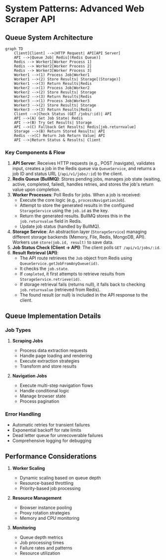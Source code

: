 # System Patterns: Advanced Web Scraper API

## Queue System Architecture

```mermaid
graph TD
    Client[Client] -->|HTTP Request| API[API Server]
    API -->|Queue Job| Redis[(Redis Queue)]
    Redis --> Worker1[Worker Process 1]
    Redis --> Worker2[Worker Process 2]
    Redis --> Worker3[Worker Process 3]
    Worker1 -->(1) Process Job|Worker1
    Worker1 -->(2) Store Results| Storage[(Storage)]
    Worker1 -->(3) Return Results|Redis
    Worker2 -->(1) Process Job|Worker2
    Worker2 -->(2) Store Results| Storage
    Worker2 -->(3) Return Results|Redis
    Worker3 -->(1) Process Job|Worker3
    Worker3 -->(2) Store Results| Storage
    Worker3 -->(3) Return Results|Redis
    Client -->|Check Status (GET /jobs/:id)| API
    API -->(A) Get Job State| Redis
    API -->(B) Try Get Results| Storage
    API -->(C) Fallback Get Results| Redis[job.returnvalue]
    Storage -->(B) Return Stored Results| API
    Redis -->(C) Return Job Return Value| API
    API -->|Return Status & Results| Client
```

### Key Components & Flow
1.  **API Server**: Receives HTTP requests (e.g., POST /navigate), validates input, creates a job in the Redis queue via `QueueService`, and returns a job ID and status URL (`/api/v1/jobs/:id`) to the client.
2.  **Redis Queue (BullMQ)**: Stores pending jobs, manages job state (waiting, active, completed, failed), handles retries, and stores the job's return value upon completion.
3.  **Worker Processes**: Poll Redis for jobs. When a job is received:
    *   Execute the core logic (e.g., `processNavigationJob`).
    *   Attempt to store the generated results in the configured `StorageService` using the `job.id` as the key.
    *   Return the generated results. BullMQ stores this in the `job.returnvalue` field in Redis.
    *   Update job status (handled by BullMQ).
4.  **Storage Service**: An abstraction layer (`StorageService`) managing different storage backends (Memory, File, Redis, MongoDB, API). Workers use `store(job.id, result)` to save data.
5.  **Job Status Check (Client -> API)**: The client polls `GET /api/v1/jobs/:id`.
6.  **Result Retrieval (API)**:
    *   The API route retrieves the `Job` object from Redis using `QueueService.getJobFromAnyQueue(id)`.
    *   It checks the `job.state`.
    *   If `completed`, it first attempts to retrieve results from `StorageService.retrieve(id)`.
    *   If storage retrieval fails (returns null), it falls back to checking `job.returnvalue` (retrieved from Redis).
    *   The found result (or null) is included in the API response to the client.

## Queue Implementation Details

### Job Types
1. **Scraping Jobs**
   - Process data extraction requests
   - Handle page loading and rendering
   - Execute extraction strategies
   - Transform and store results

2. **Navigation Jobs**  
   - Execute multi-step navigation flows
   - Handle conditional logic
   - Manage browser state
   - Process pagination

### Error Handling
- Automatic retries for transient failures
- Exponential backoff for rate limits
- Dead letter queue for unrecoverable failures
- Comprehensive logging for debugging

## Performance Considerations

1. **Worker Scaling**
   - Dynamic scaling based on queue depth
   - Resource-based throttling
   - Priority-based job processing

2. **Resource Management**
   - Browser instance pooling
   - Proxy rotation strategies
   - Memory and CPU monitoring

3. **Monitoring**
   - Queue depth metrics
   - Job processing times
   - Failure rates and patterns
   - Resource utilization
